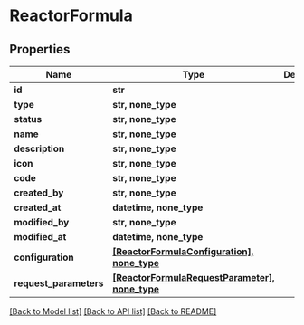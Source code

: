 # ReactorFormula


## Properties
Name | Type | Description | Notes
------------ | ------------- | ------------- | -------------
**id** | **str** |  | [optional] 
**type** | **str, none_type** |  | [optional] 
**status** | **str, none_type** |  | [optional] 
**name** | **str, none_type** |  | [optional] 
**description** | **str, none_type** |  | [optional] 
**icon** | **str, none_type** |  | [optional] 
**code** | **str, none_type** |  | [optional] 
**created_by** | **str, none_type** |  | [optional] 
**created_at** | **datetime, none_type** |  | [optional] 
**modified_by** | **str, none_type** |  | [optional] 
**modified_at** | **datetime, none_type** |  | [optional] 
**configuration** | [**[ReactorFormulaConfiguration], none_type**](ReactorFormulaConfiguration.md) |  | [optional] 
**request_parameters** | [**[ReactorFormulaRequestParameter], none_type**](ReactorFormulaRequestParameter.md) |  | [optional] 

[[Back to Model list]](../README.md#documentation-for-models) [[Back to API list]](../README.md#documentation-for-api-endpoints) [[Back to README]](../README.md)


